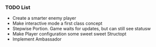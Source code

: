 ### TODO List
- Create a smarter enemy player
- Make interactive mode a first class concept
- Stepwise Portion. Game waits for updates, but can still see statusw
- Make Player configuration some sweet sweet Structopt
- Implement Ambassador

